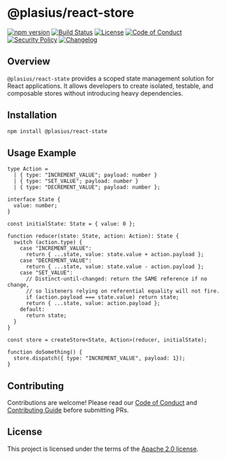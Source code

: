 # @plasius/react-store

[![npm version](https://img.shields.io/npm/v/@plasius/react-state.svg)](https://www.npmjs.com/package/@plasius/react-state)
[![Build Status](https://img.shields.io/github/actions/workflow/status/Plasius-LTD/react-state/ci.yml?branch=main&label=build&style=flat)](https://github.com/plasius/react-state/actions/workflows/ci.yml)
[![License](https://img.shields.io/github/license/Plasius-LTD/react-state)](./LICENSE)
[![Code of Conduct](https://img.shields.io/badge/code%20of%20conduct-yes-blue.svg)](./CODE_OF_CONDUCT.md)
[![Security Policy](https://img.shields.io/badge/security%20policy-yes-orange.svg)](./SECURITY.md)
[![Changelog](https://img.shields.io/badge/changelog-md-blue.svg)](./CHANGELOG.md)

## Overview

`@plasius/react-state` provides a scoped state management solution for React applications. It allows developers to create isolated, testable, and composable stores without introducing heavy dependencies.

## Installation

```bash
npm install @plasius/react-state
```

## Usage Example

```tsx
type Action =
  | { type: "INCREMENT_VALUE"; payload: number }
  | { type: "SET_VALUE"; payload: number }
  | { type: "DECREMENT_VALUE"; payload: number };

interface State {
  value: number;
}

const initialState: State = { value: 0 };

function reducer(state: State, action: Action): State {
  switch (action.type) {
    case "INCREMENT_VALUE":
      return { ...state, value: state.value + action.payload };
    case "DECREMENT_VALUE":
      return { ...state, value: state.value - action.payload };
    case "SET_VALUE":
      // Distinct-until-changed: return the SAME reference if no change,
      // so listeners relying on referential equality will not fire.
      if (action.payload === state.value) return state;
      return { ...state, value: action.payload };
    default:
      return state;
  }
}

const store = createStore<State, Action>(reducer, initialState);

function doSomething() {
  store.dispatch({ type: "INCREMENT_VALUE", payload: 1});
}
```

## Contributing

Contributions are welcome! Please read our [Code of Conduct](./CODE_OF_CONDUCT.md) and [Contributing Guide](./CONTRIBUTING.md) before submitting PRs.

## License

This project is licensed under the terms of the [Apache 2.0 license](./LICENSE).
